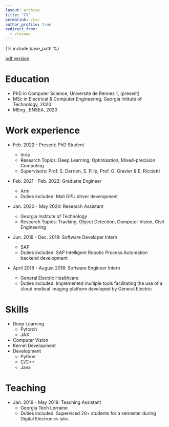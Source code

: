 ```yaml
---
layout: archive
title: "CV"
permalink: /cv/
author_profile: true
redirect_from:
  - /resume
---
```


{% include base_path %}

[pdf version](http://paulestano.github.io/files/Resume.pdf)


Education
======
* PhD in Computer Science, Universite de Rennes 1, (present)
* MSc in Electrical & Computer Engineering, Georgia Intitute of Technology, 2020
* MEng , ENSEA, 2020

Work experience
======
* Feb. 2022 - Present: PhD Student
  * Inria
  * Research Topics: Deep Learning, Optimisation, Mixed-precision Computing
  * Supervisors: Prof. S. Derrien, S. Filip, Prof. G. Gravier & E. Riccietti

* Feb. 2021 - Feb. 2022: Graduate Engineer
  * Arm
  * Duties included: Mali GPU driver development

* Jan. 2020 - May 2020: Research Assistant
  * Georgia Institute of Technology
  * Research Topics: Tracking, Object Detection, Computer Vision, Civil Engineering

* Jun. 2019 - Dec. 2019: Software Developer Intern
  * SAP
  * Duties included: SAP Intelligent Robotic Process Automation backend development

* April 2018 - August 2018: Software Engineer Intern
  * General Electric Healthcare
  * Duties included: Implemented multiple tools facilitating the use of a cloud medical imaging platform developed by General Electric 
  
Skills
======
* Deep Learning
  * Pytorch
  * JAX 
* Computer Vision
* Kernel Development
* Development
  * Python
  * C/C++
  * Java

<!-- Publications
======
  <ul>{% for post in site.publications %}
    {% include archive-single-cv.html %}
  {% endfor %}</ul>
  
Talks
======
  <ul>{% for post in site.talks %}
    {% include archive-single-talk-cv.html %}
  {% endfor %}</ul> -->
  
Teaching
======
  
* Jan. 2019 - May 2019: Teaching Assistant
  * Georgia Tech Lorraine
  * Duties included: Supervised 20+ students for a semester during Digital Electronics labs
  
<!-- Service and leadership
======
* Currently signed in to 43 different slack teams -->
